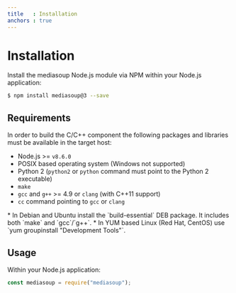 ```yaml
---
title   : Installation
anchors : true
---
```



# Installation

Install the mediasoup Node.js module via NPM within your Node.js application:

```bash
$ npm install mediasoup@3 --save
```


## Requirements

In order to build the C/C++ component the following packages and libraries must be available in the target host:

* Node.js >= `v8.6.0`
* POSIX based operating system (Windows not supported)
* Python 2 (`python2` or `python` command must point to the Python 2 executable)
* `make`
* `gcc` and `g++` >= 4.9 or `clang` (with C++11 support)
* `cc` command pointing to `gcc` or `clang`

<div markdown="1" class="note">
* In Debian and Ubuntu install the `build-essential` DEB package. It includes both `make` and `gcc`/`g++`.
* In YUM based Linux (Red Hat, CentOS) use `yum groupinstall "Development Tools"`.
</div>


## Usage

Within your Node.js application:

```javascript
const mediasoup = require("mediasoup");
```
